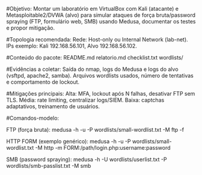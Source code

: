 #Objetivo: Montar um laboratório em VirtualBox com Kali (atacante) e Metasploitable2/DVWA (alvo) para simular ataques de força bruta/password spraying (FTP, formulário web, SMB) usando Medusa, documentar os testes e propor mitigação.

#Topologia recomendada: Rede: Host-only ou Internal Network (lab-net).
IPs exemplo: Kali 192.168.56.101, Alvo 192.168.56.102.

#Conteúdo do pacote:
README.md 
relatorio.md 
checklist.txt 
wordlists/ 

#Evidências a coletar: Saída do nmap, logs do Medusa e logs do alvo (vsftpd, apache2, samba).
Arquivos wordlists usados, número de tentativas e comportamento de lockout.

#Mitigações principais:
Alta: MFA, lockout após N falhas, desativar FTP sem TLS.
Média: rate limiting, centralizar logs/SIEM.
Baixa: captchas adaptativos, treinamento de usuários.

#Comandos-modelo:

FTP (força bruta):
medusa -h <ALVO> -u <USUARIO> -P wordlists/small-wordlist.txt -M ftp -f


HTTP FORM (exemplo genérico):
medusa -h <ALVO> -u <USUARIO> -P wordlists/small-wordlist.txt -M http -m FORM:/path/login.php:username:password

SMB (password spraying):
medusa -h <ALVO> -U wordlists/userlist.txt -P wordlists/smb-passlist.txt -M smb
